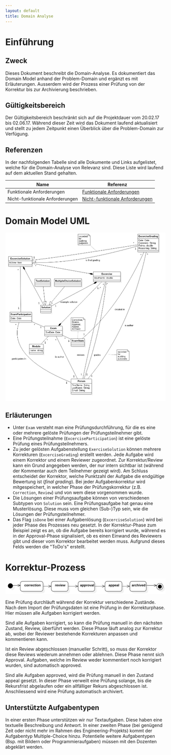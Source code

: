 ```yaml
---
layout: default
title: Domain Analyse
---
```


# Einführung

## Zweck
Dieses Dokument beschreibt die Domain-Analyse. Es dokumentiert das Domain Model anhand der Problem-Domain und ergänzt es mit Erläuterungen. Ausserdem wird der Prozess einer Prüfung von der Korrektur bis zur Archivierung beschrieben.

## Gültigkeitsbereich
Der Gültigkeitsbereich beschränkt sich auf die Projektdauer vom 20.02.17 bis 02.06.17. Während dieser Zeit wird das Dokument laufend aktualisiert und stellt zu jedem Zeitpunkt einen Überblick über die Problem-Domain zur Verfügung.

## Referenzen
In der nachfolgenden Tabelle sind alle Dokumente und Links aufgelistet, welche für die Domain-Analyse von Relevanz sind. Diese Liste wird laufend auf dem aktuellen Stand gehalten.

| **Name**                                  | **Referenz**                                                                                                                                                                                                                                         |
| ---------------------------------------- | ----------------------------- |
| Funktionale Anforderungen                | [Funktionale Anforderungen ](funktionaleAnforderungen.html) |
| Nicht-funktionale Anforderungen          | [Nicht-funktionale Anforderungen](nichtFunktionaleAnforderungen.html)

# Domain Model UML
![](resources/domainmodel.png)

## Erläuterungen
- Unter `Exam` versteht man eine Prüfungsdurchführung, für die es eine oder mehrere gelöste Prüfungen der Prüfungsteilnehmer gibt.
- Eine Prüfungsteilnahme (`ExcerciseParticipation`) ist eine gelöste Prüfung eines Prüfungsteilnehmers.
- Zu jeder gelösten Aufgabenstellung `ExerciseSolution` können mehrere Korrekturen (`ExcerciseGrading`) erstellt werden. Jede Aufgabe wird einem Korrektor und einem Reviewer zugeordnet. Zur Korrektur/Review kann ein Grund angegeben werden, der nur intern sichtbar ist (während der Kommentar auch dem Teilnehmer gezeigt wird). Am Schluss entscheidet der Korrektor, welche Punktzahl der Aufgabe die endgültige Bewertung ist (*final grading*). Bei jeder Aufgabenkorrektur wird mitgespeichert, in welcher Phase der Prüfungskorrektur (z.B. `Correction`, `Review`) und von wem diese vorgenommen wurde.
- Die Lösungen einer Prüfungsaufgabe können von verschiedenen Subtypen von `Solution` sein. Eine Prüfungsaufgabe hat genau eine Musterlösung. Diese muss vom gleichen (Sub-)Typ sein, wie die Lösungen der Prüfungsteilnehmer.
- Das Flag `isDone` bei einer Aufgabenlösung (`ExcerciseSolution`) wird bei jeder Phase des Prozesses neu gesetzt. In der Korrektur-Phase zum Beispiel zeigt es an, ob die Aufgabe bereits korrigiert wurde, während es in der Approval-Phase signalisiert, ob es einen Einwand des Reviewers gibt und dieser vom Korrektor bearbeitet werden muss. Aufgrund dieses Felds werden die "ToDo's" erstellt.

# Korrektur-Prozess

![](resources/exam_states.svg)

Eine Prüfung durchläuft während der Korrektur verschiedene Zustände. Nach dem Import der Prüfungsdaten ist eine Prüfung in der Korrekturphase. Hier müssen alle Aufgaben korrigiert werden.

Sind alle Aufgaben korrigiert, so kann die Prüfung manuell in den nächsten Zustand, Review, überführt werden. Diese Phase läuft analog zur Korrektur ab, wobei der Reviewer bestehende Korrekturen anpassen und kommentieren kann.

Ist ein Review abgeschlossen (manueller Schritt), so muss der Korrektor diese Reviews wiederum annehmen oder ablehnen. Diese Phase nennt sich Approval. Aufgaben, welche im Review weder kommentiert noch korrigiert wurden, sind automatisch approved.

Sind alle Aufgaben approved, wird die Prüfung manuell in den Zustand appeal gesetzt. In dieser Phase verweilt eine Prüfung solange, bis die Rekursfrist abgelaufen oder ein allfälliger Rekurs abgeschlossen ist. Anschliessend wird eine Prüfung automatisch archiviert.

## Unterstützte Aufgabentypen
In einer ersten Phase unterstützen wir nur Textaufgaben. Diese haben eine textuelle Beschreibung und Antwort. In einer zweiten Phase (bei genügend Zeit oder nicht mehr im Rahmen des Engineering-Projekts) kommt der Aufgabentyp Multiple-Choice hinzu. Potentielle weitere Aufgabentypen (Bsp. mit Bildern oder Programmieraufgaben) müssen mit den Dozenten abgeklärt werden.
